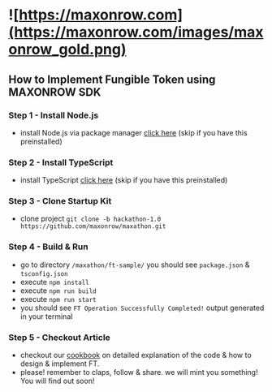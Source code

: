 # ![https://maxonrow.com](https://maxonrow.com/images/maxonrow_gold.png)

## How to Implement Fungible Token using MAXONROW SDK

### Step 1 - Install Node.js

- install Node.js via package manager [click here](https://nodejs.org/en/download/package-manager/) (skip if you have this preinstalled)

### Step 2 - Install TypeScript

- install TypeScript [click here](https://www.typescriptlang.org/index.html#download-links) (skip if you have this preinstalled)

### Step 3 - Clone Startup Kit

- clone project `git clone -b hackathon-1.0 https://github.com/maxonrow/maxathon.git`

### Step 4 - Build & Run

- go to directory `/maxathon/ft-sample/` you should see `package.json` & `tsconfig.json`
- execute `npm install`
- execute `npm run build`
- execute `npm run start`
- you should see `FT Operation Successfully Completed!` output generated in your terminal

### Step 5 - Checkout Article

- checkout our [cookbook](https://medium.com/) on detailed explanation of the code & how to design & implement FT.
- please! remember to claps, follow & share. we will mint you something! You will find out soon!
